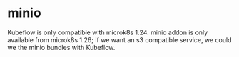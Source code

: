 # minio
Kubeflow is only compatible with microk8s 1.24. minio addon is only available from microk8s 1.26; if we want an s3 compatible service, we could we the minio bundles with Kubeflow.



